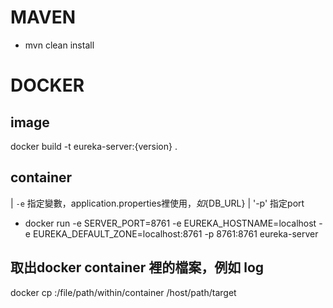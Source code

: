 # MAVEN
* mvn clean install
# DOCKER
## image
docker build -t eureka-server:{version} .
## container
| `-e` 指定變數，application.properties裡使用${}，如${DB_URL}
| '-p' 指定port
* docker run -e SERVER_PORT=8761 -e EUREKA_HOSTNAME=localhost -e EUREKA_DEFAULT_ZONE=localhost:8761 -p 8761:8761 eureka-server

## 取出docker container 裡的檔案，例如 log
docker cp :/file/path/within/container /host/path/target
